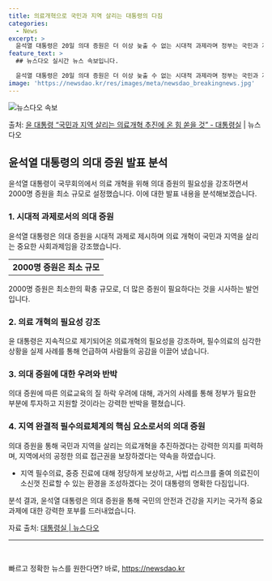```yaml
---
title: 의료개혁으로 국민과 지역 살리는 대통령의 다짐
categories:
  - News
excerpt: >
  윤석열 대통령은 20일 의대 증원은 더 이상 늦출 수 없는 시대적 과제라며 정부는 국민과 지역을 살리는 의료…
feature_text: >
  ## 뉴스다오 실시간 뉴스 속보입니다.

  윤석열 대통령은 20일 의대 증원은 더 이상 늦출 수 없는 시대적 과제라며 정부는 국민과 지역을 살리는 의료…
image: 'https://newsdao.kr/res/images/meta/newsdao_breakingnews.jpg'
---
```


![뉴스다오 속보](https://newsdao.kr/res/images/meta/newsdao_breakingnews.jpg)

<p>출처: <a href="https://newsdao.kr/3198" rel="dofollow">윤 대통령 “국민과 지역 살리는 의료개혁 추진에 온 힘 쏟을 것” - 대통령실</a> | 뉴스다오</p>

<h2 data-ke-size="size26">윤석열 대통령의 의대 증원 발표 분석</h2>
<p data-ke-size="size16">윤석열 대통령이 국무회의에서 의료 개혁을 위해 의대 증원의 필요성을 강조하면서 2000명 증원을 최소 규모로 설정했습니다. 이에 대한 발표 내용을 분석해보겠습니다.</p>

<h3><b>1. 시대적 과제로서의 의대 증원</b></h3>
<p data-ke-size="size16">윤석열 대통령은 의대 증원을 시대적 과제로 제시하며 의료 개혁이 국민과 지역을 살리는 중요한 사회과제임을 강조했습니다.</p>
<table>
  <tr>
    <td style="text-align: center; height: 17px;"><b>2000명 증원은 최소 규모</b></td>
  </tr>
</table>
<p data-ke-size="size16">2000명 증원은 최소한의 확충 규모로, 더 많은 증원이 필요하다는 것을 시사하는 발언입니다.</p>

<h3><b>2. 의료 개혁의 필요성 강조</b></h3>
<p data-ke-size="size16">윤 대통령은 지속적으로 제기되어온 의료개혁의 필요성을 강조하며, 필수의료의 심각한 상황을 실제 사례를 통해 언급하여 사람들의 공감을 이끌어 냈습니다.</p>

<h3><b>3. 의대 증원에 대한 우려와 반박</b></h3>
<p data-ke-size="size16">의대 증원에 따른 의료교육의 질 하락 우려에 대해, 과거의 사례를 통해 정부가 필요한 부분에 투자하고 지원할 것이라는 강력한 반박을 펼쳤습니다.</p>

<h3><b>4. 지역 완결적 필수의료체계의 핵심 요소로서의 의대 증원</b></h3>
<p data-ke-size="size16">의대 증원을 통해 국민과 지역을 살리는 의료개혁을 추진하겠다는 강력한 의지를 피력하며, 지역에서의 공정한 의료 접근권을 보장하겠다는 약속을 하였습니다.</p>
<ul>
  <li>지역 필수의료, 중증 진료에 대해 정당하게 보상하고, 사법 리스크를 줄여 의료진이 소신껏 진료할 수 있는 환경을 조성하겠다는 것이 대통령의 명확한 다짐입니다.</li>
</ul>

<p data-ke-size="size16">분석 결과, 윤석열 대통령은 의대 증원을 통해 국민의 안전과 건강을 지키는 국가적 중요과제에 대한 강력한 포부를 드러내었습니다.</p>
<p data-ke-size="size16">자료 출처: <a href="https://newsdao.kr/3198">대통령실 | 뉴스다오</a></p>
<hr>
<p data-ke-size="size16">&nbsp;</p> 

빠르고 정확한 뉴스를 원한다면? 바로, <a href="https://newsdao.kr" rel="dofollow">https://newsdao.kr</a>


